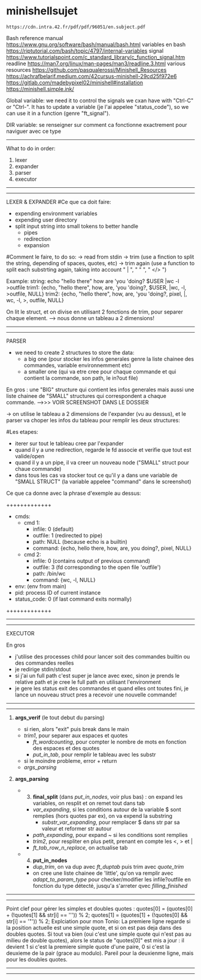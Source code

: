 # minishellsujet

	https://cdn.intra.42.fr/pdf/pdf/96051/en.subject.pdf
Bash reference manual
	https://www.gnu.org/software/bash/manual/bash.html
variables en bash
	https://riptutorial.com/bash/topic/4797/internal-variables
signal
	https://www.tutorialspoint.com/c_standard_library/c_function_signal.htm
readline
	https://man7.org/linux/man-pages/man3/readline.3.html
various resources
	https://github.com/pasqualerossi/Minishell_Resources
	https://achrafbelarif.medium.com/42cursus-minishell-29cd25f972e6
	https://gitlab.com/madebypixel02/minishell#installation
	https://minishell.simple.ink/

Global variable: we need it to control the signals we cxan have with "Ctrl-C" or "Ctrl-\". It has to update a variable (je l'ai appelee "status_code"), so we can use it in a function (genre "ft_signal").

DIR variable: se renseigner sur comment ca fonctionne exactrement pour naviguer avec ce type

-------------------------

What to do in order:
1. lexer
2. expander
3. parser
4. executor

-------------------------
-------------------------

LEXER & EXPANDER
#Ce que ca doit faire:
- expending environment variables
- expending user directory
- split input string into small tokens to better handle
	- pipes
	- redirection
	- expansion

#Comment le faire, to do so:
-> read from stdin
-> trim (use a finction to split the string, depending of spaces, quotes, etc)
-> trim again (use a function to split each substrting again, taking into account " | ", " " ", " </> ")

Example:
string: echo "hello      there" how are 'you 'doing? $USER |wc -l >outfile
trim1: {echo, "hello      there", how, are, 'you 'doing?, $USER, |wc, -l, >outfile, NULL}
trim2: {echo, "hello      there", how, are, 'you 'doing?, pixel, |, wc, -l, >, outfile, NULL}

On lit le struct, et on divise en utilisant 2 fonctions de trim, pour separer chaque element.
--> nous donne un tableau a 2 dimensions!


-------------------------
-------------------------


PARSER
- we need to create 2 structures to store the data:
	- a big one (pour stocker les infos generales genre la liste chainee des commandes, variable environnemment etc)
	- a smaller one (qui va etre cree pour chaque commande et qui contient la commande, son path, le in?out file)

En gros : une "BIG" structure qui contient les infos generales mais aussi une liste chainee de "SMALL" structures qui correspondent a chaque commande.
			-->>> VOIR SCREENSHOT DANS LE DOSSIER

-> on utilise le tableau a 2 dimensions de l'expander (vu au dessus), et le parser va choper les infos du tableau pour remplir les deux structures:

#Les etapes:
- iterer sur tout le tableau cree par l'expander
- quand il y a une redirection, regarde le fd associe et verifie que tout est valide/open
- quand il y a un pipe, il va creer un nouveau node ("SMALL" struct pour chaue commande)
- dans tous les cas va stocker tout ce qu'il y a dans une variable de "SMALL STRUCT" (la variable appelee "command" dans le screenshot)

Ce que ca donne avec la phrase d'exemple au dessus:

+++++++++++++

- cmds:
	- cmd 1:
		- infile: 0 (default)
		- outfile: 1 (redirected to pipe)
		- path: NULL (because echo is a builtin)
		- command: {echo, hello there, how, are, you doing?, pixel, NULL}
	- cmd 2:
		- infile: 0 (contains output of previous command)
		- outfile: 3 (fd corresponding to the open file 'outfile')
		- path: /bin/wc
		- command: {wc, -l, NULL}
-  env: (env from main)
-  pid: process ID of current instance
-  status_code: 0 (if last command exits normally)

+++++++++++++



-------------------------
-------------------------


EXECUTOR 

En gros
- j'utilise des processes child pour lancer soit des commandes builtin ou des commandes reelles
- je redirige stdin/stdout
- si j'ai un full path c'est super je lance avec exec, sinon je prends le relative path et je cree le full path en utilisant l'environment
- je gere les status exit des commandes et quand elles ont toutes fini, je lance un nouveau struct pres a recevoir une nouvelle commande!

-------------------------
-------------------------

1. **args_verif** (le tout debut du parsing)
	- si rien, alors "exit" puis break dans le main
	- *trim1*, pour separer aux espaces et quotes
		- *ft_wordcounting*, pour compter le nombre de mots en fonction des espaces et des quotes
		- *put_in_tab*, pour remplir le tableau avec les substr
	- si le moindre probleme, error + return
	- *args_parsing*
2. **args_parsing**

	- 3. **final_split** (dans *put_in_nodes*, voir plus bas) : on expand les variables, on resplit et on remet tout dans tab
		- *var_expanding*, si les conditions autour de la variable $ sont remplies (hors quotes par ex), on va expend la substring
			- *substr_var_expanding*, pour remplacer $ dans str par sa valeur et reformer str autour
		- *path_expanding*, pour expand ~ si les conditions sont remplies
		- *trim2*, pour respliter en plus petit, prenant en compte les <, > et |
		- *ft_tab_row_n_replace*, on actualise tab
	- 4. **put_in_nodes**
		- *dup_trim*, on va dup avec *ft_duptab* puis trim avec *quote_trim*
		- on cree une liste chainee de 'little', qu'on va remplir avec *adapt_to_param_type* pour checker/modifier les infile?outfile en fonction du type détecté, jusqu'a s'arreter qvec *filling_finished*


_____________________
_____________________
Point clef pour gérer les simples et doubles quotes :
		quotes[0] = (quotes[0] + (!quotes[1] && str[i] == '\'')) % 2;
		quotes[1] = (quotes[1] + (!quotes[0] && str[i] == '\"')) % 2;
Explciation pour mon Tonio: La premiere ligne regarde si la position actuelle est une simple quote, et si on est pas deja dans des doubles quotes. Si tout va bien (oui c'est une simple quote qui n'est pas au milieu de double quotes), alors le status de "quotes[0]" est mis a jour : il devient 1 si c'est la premiere simple quote d'une paire, 0 si c'est la deuxieme de la pair (grace au modulo).
Pareil pour la deuxienme ligne, mais pour les doubles quotes.
_____________________
_____________________
